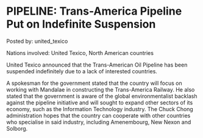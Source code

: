 # PIPELINE: Trans-America Pipeline Put on Indefinite Suspension

Posted by: united_texico

Nations involved: United Texico, North American countries

United Texico announced that the Trans-American Oil Pipeline has been suspended indefinitely due to a lack of interested countries. 

A spokesman for the government stated that the country will focus on working with Mandalae in constructing the Trans-America Railway. He also stated that the government is aware of the global environmentalist backlash against the pipeline initiative and will sought to expand other sectors of its economy, such as the Information Technology industry. The Chuck Chong administration hopes that the country can cooperate with other countries who specialise in said industry, including Amenembourg, New Nexon and Solborg.